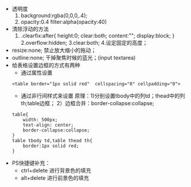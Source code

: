 - 透明度
    1. background:rgba(0,0,0,.4);
    2. opacity:0.4
       filter:alpha(opacity:40)
- 清除浮动的方法
   1. .clearfix:after{
        height:0;
        clear:both;
        content:"";
        display:block;
   }
   2.overflow:hidden;
   3.clear:both;
   4.设定固定的高度；
- resize:none; 禁止放大缩小的拖动；
- outline:none; 干掉聚焦时候的蓝光；(input textarea)
- 给表格设置边框的方式有两种
    - 通过属性设置
    ```
    <table border="1px solid red"  cellspacing="0" cellpadding="0">
    ```
    - 通过非行间样式来设置
    原理：1)分别设置tbody中的列td；thead中的列th;table边框； 2）边框合并：border-collapse:collapse;
    ```
    table{
        width: 500px;
        text-align: center;
        border-collapse:collapse;
    }
    table tbody td,table thead th{
        border:1px solid red;
    }
    ```
- PS快捷键补充：
  + ctrl+delete 进行背景色的填充
  + alt+delete 进行前景色的填充
   
   
   
   
   
   
   
   
   